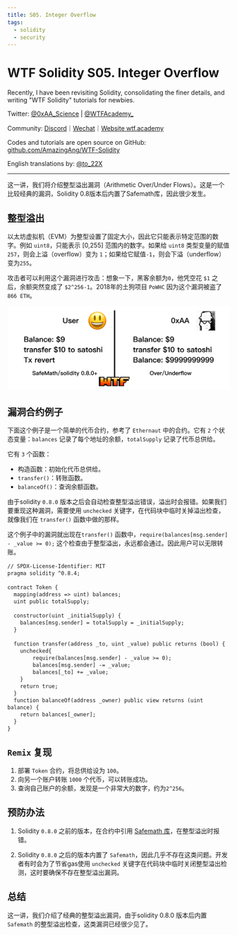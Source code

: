 ```yaml
---
title: S05. Integer Overflow
tags:
  - solidity
  - security
---
```


# WTF Solidity S05. Integer Overflow

Recently, I have been revisiting Solidity, consolidating the finer details, and writing "WTF Solidity" tutorials for newbies. 

Twitter: [@0xAA_Science](https://twitter.com/0xAA_Science) | [@WTFAcademy_](https://twitter.com/WTFAcademy_)

Community: [Discord](https://discord.gg/5akcruXrsk)｜[Wechat](https://docs.google.com/forms/d/e/1FAIpQLSe4KGT8Sh6sJ7hedQRuIYirOoZK_85miz3dw7vA1-YjodgJ-A/viewform?usp=sf_link)｜[Website wtf.academy](https://wtf.academy)

Codes and tutorials are open source on GitHub: [github.com/AmazingAng/WTF-Solidity](https://github.com/AmazingAng/WTF-Solidity)

English translations by: [@to_22X](https://twitter.com/to_22X)

-----

这一讲，我们将介绍整型溢出漏洞（Arithmetic Over/Under Flows）。这是一个比较经典的漏洞，Solidity 0.8版本后内置了Safemath库，因此很少发生。

## 整型溢出

以太坊虚拟机（EVM）为整型设置了固定大小，因此它只能表示特定范围的数字。例如 `uint8`，只能表示 [0,255] 范围内的数字。如果给 `uint8` 类型变量的赋值 `257`，则会上溢（overflow）变为 `1`；如果给它赋值`-1`，则会下溢（underflow）变为`255`。

攻击者可以利用这个漏洞进行攻击：想象一下，黑客余额为`0`，他凭空花 `$1` 之后，余额突然变成了 `$2^256-1`。2018年的土狗项目 `PoWHC` 因为这个漏洞被盗了 `866 ETH`。

![](./img/S05-1.png)

## 漏洞合约例子

下面这个例子是一个简单的代币合约，参考了 `Ethernaut` 中的合约。它有 `2` 个状态变量：`balances` 记录了每个地址的余额，`totalSupply` 记录了代币总供给。

它有 `3` 个函数：

- 构造函数：初始化代币总供给。
- `transfer()`：转账函数。
- `balanceOf()`：查询余额函数。

由于solidity `0.8.0` 版本之后会自动检查整型溢出错误，溢出时会报错。如果我们要重现这种漏洞，需要使用 `unchecked` 关键字，在代码块中临时关掉溢出检查，就像我们在 `transfer()` 函数中做的那样。

这个例子中的漏洞就出现在`transfer()` 函数中，`require(balances[msg.sender] - _value >= 0);` 这个检查由于整型溢出，永远都会通过。因此用户可以无限转账。

```solidity
// SPDX-License-Identifier: MIT
pragma solidity ^0.8.4;

contract Token {
  mapping(address => uint) balances;
  uint public totalSupply;

  constructor(uint _initialSupply) {
    balances[msg.sender] = totalSupply = _initialSupply;
  }
  
  function transfer(address _to, uint _value) public returns (bool) {
    unchecked{
        require(balances[msg.sender] - _value >= 0);
        balances[msg.sender] -= _value;
        balances[_to] += _value;
    }
    return true;
  }
  function balanceOf(address _owner) public view returns (uint balance) {
    return balances[_owner];
  }
}
```

## `Remix` 复现

1. 部署 `Token` 合约，将总供给设为 `100`。
2. 向另一个账户转账 `1000` 个代币，可以转账成功。
3. 查询自己账户的余额，发现是一个非常大的数字，约为`2^256`。

## 预防办法

1. Solidity `0.8.0` 之前的版本，在合约中引用 [Safemath 库](https://github.com/OpenZeppelin/openzeppelin-contracts/blob/master/contracts/utils/math/SafeMath.sol)，在整型溢出时报错。

2. Solidity `0.8.0` 之后的版本内置了 `Safemath`，因此几乎不存在这类问题。开发者有时会为了节省gas使用 `unchecked` 关键字在代码块中临时关闭整型溢出检测，这时要确保不存在整型溢出漏洞。

## 总结

这一讲，我们介绍了经典的整型溢出漏洞，由于solidity 0.8.0 版本后内置 `Safemath` 的整型溢出检查，这类漏洞已经很少见了。
